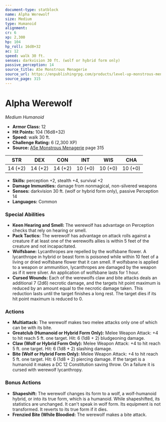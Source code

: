 ```yaml
---
document-type: statblock
name: Alpha Werewolf
size: Medium
type: Humanoid
alignment: 
cr: 6
xp: 2,300
hp: 104
hp_roll: 16d8+32
ac: 12
speed: walk 30 ft.
senses: darkvision 30 ft. (wolf or hybrid form only) 
passive_perception: 14
source_title: A5e Monstrous Menagerie
source_url: https://enpublishingrpg.com/products/level-up-monstrous-menagerie-a5e
source_page: 315
---
```


# Alpha Werewolf

*Medium* *Humanoid*

- **Armor Class:** 12
- **Hit Points:** 104 (16d8+32)
- **Speed:** walk 30 ft.
- **Challenge Rating:** 6 (2,300 XP)
- **Source:** [A5e Monstrous Menagerie](https://enpublishingrpg.com/products/level-up-monstrous-menagerie-a5e) page 315

| STR | DEX | CON | INT | WIS | CHA |
| --- | --- | --- | --- | --- | --- |
| 14 (+2) | 14 (+2) | 14 (+2) | 10 (+0) | 10 (+0) | 10 (+0) |

- **Skills:** perception +2, stealth +4, survival +2
- **Damage Immunities:** damage from nonmagical, non-silvered weapons
- **Senses:** darkvision 30 ft. (wolf or hybrid form only), passive Perception 14
- **Languages:** Common

### Special Abilities

- **Keen Hearing and Smell:** The werewolf has advantage on Perception checks that rely on hearing or smell.
- **Pack Tactics:** The werewolf has advantage on attack rolls against a creature if at least one of the werewolfs allies is within 5 feet of the creature and not incapacitated.
- **Wolfsbane:** Lycanthropes are repelled by the wolfsbane flower. A lycanthrope in hybrid or beast form is poisoned while within 10 feet of a living or dried wolfsbane flower that it can smell. If wolfsbane is applied to a weapon or ammunition, lycanthropes are damaged by the weapon as if it were silver. An application of wolfsbane lasts for 1 hour.
- **Cursed Wounds:** Each of the werewolfs claw and bite attacks deals an additional 7 (2d6) necrotic damage, and the targets hit point maximum is reduced by an amount equal to the necrotic damage taken. This reduction lasts until the target finishes a long rest. The target dies if its hit point maximum is reduced to 0.

### Actions

- **Multiattack:** The werewolf makes two melee attacks  only one of which can be with its bite.
- **Greatclub (Humanoid or Hybrid Form Only):** Melee Weapon Attack: +4 to hit  reach 5 ft.  one target. Hit: 6 (1d8 + 2) bludgeoning damage.
- **Claw (Wolf or Hybrid Form Only):** Melee Weapon Attack: +4 to hit  reach 5 ft.  one target. Hit: 6 (1d8 + 2) slashing damage.
- **Bite (Wolf or Hybrid Form Only):** Melee Weapon Attack: +4 to hit  reach 5 ft.  one target. Hit: 6 (1d8 + 2) piercing damage. If the target is a humanoid  it makes a DC 12 Constitution saving throw. On a failure  it is cursed with werewolf lycanthropy.

### Bonus Actions

- **Shapeshift:** The werewolf changes its form to a wolf, a wolf-humanoid hybrid, or into its true form, which is a humanoid. While shapeshifted, its statistics are unchanged. It can't speak in wolf form. Its equipment is not transformed. It reverts to its true form if it dies.
- **Frenzied Bite (While Bloodied:** The werewolf makes a bite attack.
